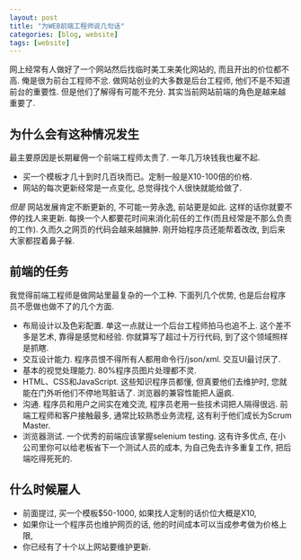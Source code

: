 ```yaml
---
layout: post
title: "为WEB前端工程师说几句话"
categories: [blog, website]
tags: [website]
---
```



网上经常有人做好了一个网站然后找临时美工来美化网站的, 而且开出的价位都不高. 俺是很为前台工程师不忿.
做网站创业的大多数是后台工程师, 他们不是不知道前台的重要性. 但是他们了解得有可能不充分. 其实当前网站前端的角色是越来越重要了. 

为什么会有这种情况发生
--------------------------
最主要原因是长期雇佣一个前端工程师太贵了.
一年几万块钱我也雇不起. 

 * 买一个模板才几十到时几百块而已。定制一般是X10-100倍的价格.
 * 网站的每次更新经常是一点变化, 总觉得找个人很快就能给做了. 

_但是_ 网站发展肯定不断更新的, 不可能一劳永逸, 前站更是如此. 这样的话你就要不停的找人来更新. 每换一个人都要花时间来消化前任的工作(而且经常是不那么负责的工作). 久而久之网页的代码会越来越臃肿. 刚开始程序员还能帮着改改, 到后来大家都捏着鼻子躲.

前端的任务
-----------------
我觉得前端工程师是做网站里最复杂的一个工种. 下面列几个优势, 也是后台程序员不愿做也做不了的几个方面.

* 布局设计以及色彩配置. 单这一点就让一个后台工程师拍马也追不上. 这个差不多是艺术, 靠得是感觉和经验. 你就算写了超过十万行代码, 到了这个领域照样是抓瞎.
* 交互设计能力. 程序员恨不得所有人都用命令行/json/xml. 交互UI最讨厌了.
* 基本的视觉处理能力. 80%程序员图片处理都不灵.
* HTML、CSS和JavaScript. 这些知识程序员都懂, 但真要他们去维护时, 您就能在门外听他们不停地骂脏话了. 浏览器的兼容性能把人逼疯.
* 沟通. 程序员和用户之间实在难交流, 程序员老用一些技术词把人隔得很远. 前端工程师和客户接触最多, 通常比较熟悉业务流程, 这有利于他们成长为Scrum Master.
* 浏览器测试. 一个优秀的前端应该掌握selenium testing. 这有许多优点, 在小公司里你可以给老板省下一个测试人员的成本, 为自己免去许多重复工作, 把后端吃得死死的.

什么时候雇人
--------------
 * 前面提过, 买一个模板$50-1000, 如果找人定制的话价位大概是X10,
 * 如果你让一个程序员也维护网页的话, 他的时间成本可以当成参考做为价格上限,
 * 你已经有了十个以上网站要维护更新.


